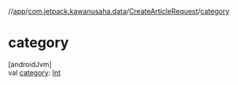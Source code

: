 //[app](../../../index.md)/[com.jetpack.kawanusaha.data](../index.md)/[CreateArticleRequest](index.md)/[category](category.md)

# category

[androidJvm]\
val [category](category.md): [Int](https://kotlinlang.org/api/latest/jvm/stdlib/kotlin/-int/index.html)
